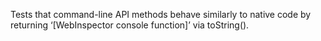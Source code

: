 Tests that command-line API methods behave similarly to native code by returning ‘\[WebInspector console function\]’ via toString().
